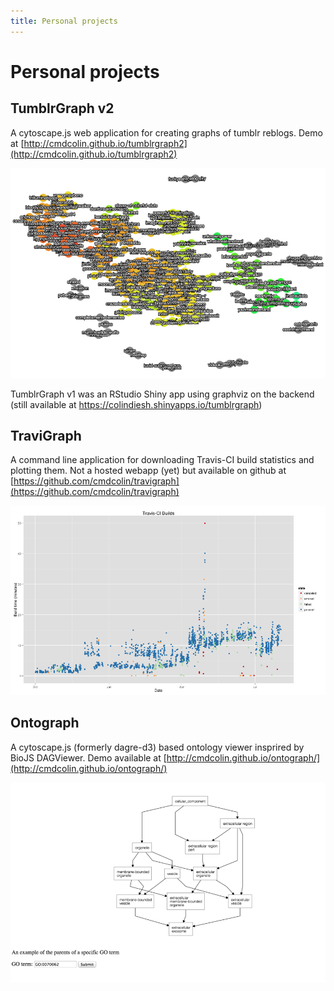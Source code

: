 ```yaml
---
title: Personal projects
---
```



# Personal projects


## TumblrGraph v2

A cytoscape.js web application for creating graphs of tumblr reblogs. Demo at [http://cmdcolin.github.io/tumblrgraph2](http://cmdcolin.github.io/tumblrgraph2)

![](/static/tumblrgraph.png)

TumblrGraph v1 was an RStudio Shiny app using graphviz on the backend (still available at https://colindiesh.shinyapps.io/tumblrgraph)

## TraviGraph

A command line application for downloading Travis-CI build statistics and plotting them. Not a hosted webapp (yet) but available on github at [https://github.com/cmdcolin/travigraph](https://github.com/cmdcolin/travigraph)


![](/static/travigraph.png)


## Ontograph

A cytoscape.js (formerly dagre-d3) based ontology viewer insprired by BioJS DAGViewer. Demo available at [http://cmdcolin.github.io/ontograph/](http://cmdcolin.github.io/ontograph/)

![](/static/ontograph.png)



